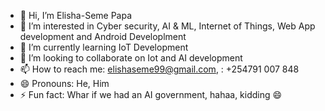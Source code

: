 - 👋 Hi, I’m Elisha-Seme Papa
-  👀 I’m interested in Cyber security, AI & ML, Internet of Things, Web App development and Android Developlment
- 🌱 I’m currently learning IoT Development
- 💞️ I’m looking to collaborate on Iot and AI development
- 📫 How to reach me: elishaseme99@gmail.com, : +254791 007 848
- 😄 Pronouns: He, Him
- ⚡ Fun fact: Whar if we had an AI government, hahaa, kidding 😄

<!---
Elisha-Seme/Elisha-Seme is a ✨ special ✨ repository because its `README.md` (this file) appears on your GitHub profile.
You can click the Preview link to take a look at your changes.
--->
